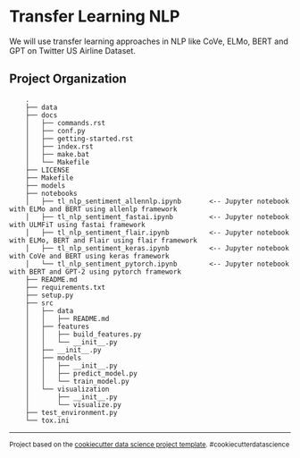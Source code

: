 Transfer Learning NLP
==============================

We will use transfer learning approaches in NLP like CoVe, ELMo, BERT and GPT on Twitter US Airline Dataset.

Project Organization
------------

        .
        ├── data
        ├── docs
        │   ├── commands.rst
        │   ├── conf.py
        │   ├── getting-started.rst
        │   ├── index.rst
        │   ├── make.bat
        │   └── Makefile
        ├── LICENSE
        ├── Makefile
        ├── models
        ├── notebooks
        │   ├── tl_nlp_sentiment_allennlp.ipynb       <-- Jupyter notebook with ELMo and BERT using allenlp framework
        │   ├── tl_nlp_sentiment_fastai.ipynb         <-- Jupyter notebook with ULMFiT using fastai framework
        │   ├── tl_nlp_sentiment_flair.ipynb          <-- Jupyter notebook with ELMo, BERT and Flair using flair framework
        │   ├── tl_nlp_sentiment_keras.ipynb          <-- Jupyter notebook with CoVe and BERT using keras framework
        │   └── tl_nlp_sentiment_pytorch.ipynb        <-- Jupyter notebook with BERT and GPT-2 using pytorch framework
        ├── README.md
        ├── requirements.txt
        ├── setup.py
        ├── src
        │   ├── data
        │   │   ├── README.md
        │   ├── features
        │   │   ├── build_features.py
        │   │   └── __init__.py
        │   ├── __init__.py
        │   ├── models
        │   │   ├── __init__.py
        │   │   ├── predict_model.py
        │   │   └── train_model.py
        │   └── visualization
        │       ├── __init__.py
        │       └── visualize.py
        ├── test_environment.py
        └── tox.ini


--------

<p><small>Project based on the <a target="_blank" href="https://drivendata.github.io/cookiecutter-data-science/">cookiecutter data science project template</a>. #cookiecutterdatascience</small></p>
